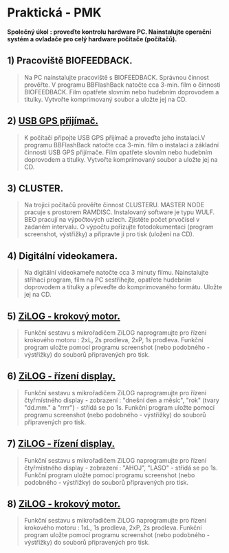 # Praktická - PMK

**Společný úkol : proveďte  kontrolu hardware PC. Nainstalujte operační systém a ovladače pro celý hardware počítače (počítačů).**

## 1) Pracoviště BIOFEEDBACK. 
> Na PC nainstalujte pracoviště s BIOFEEDBACK. Správnou činnost prověřte. V programu BBFlashBack natočte cca 3-min. film o činnosti BIOFEEDBACK. Film opatřete slovním nebo hudebním doprovodem a titulky. Vytvořte komprimovaný soubor a uložte jej na CD.

## 2) [USB GPS přijímač.](https://github.com/semiicecream/maturitus/blob/main/PMK/gps.md)
> K počítači připojte USB GPS přijímač a proveďte jeho instalaci.V programu BBFlashBack natočte cca 3-min. film o instalaci a základní činnosti USB GPS přijímače. Film opatřete slovním nebo hudebním doprovodem a titulky. Vytvořte komprimovaný soubor a uložte jej na CD.

## 3) CLUSTER. 
> Na trojici počítačů prověřte činnost CLUSTERU. MASTER NODE pracuje s prostorem RAMDISC. Instalovaný software je typu WULF. BEO pracují na výpočtových uzlech. Zjistěte počet prvočísel v zadaném intervalu. O výpočtu pořizujte fotodokumentaci (program screenshot, výstřižky) a připravte ji pro tisk (uložení na CD).

## 4) Digitální videokamera. 
> Na digitální videokameře natočte cca 3 minuty filmu. Nainstalujte střihací program, film na PC sestřihejte, opatřete hudebním doprovodem a titulky a převeďte do komprimovaného formátu. Uložte jej na CD.

## 5) [ZiLOG - krokový motor.](https://github.com/semiicecream/maturitus/blob/main/PMK/motor-otocky.s)
> Funkční sestavu s mikrořadičem ZiLOG naprogramujte pro řízení krokového motoru : 2xL, 2s prodleva, 2xP, 1s prodleva. Funkční program uložte pomocí programu screenshot (nebo podobného - výstřižky) do souborů připravených pro tisk.

## 6) [ZiLOG - řízení display.](https://github.com/semiicecream/maturitus/blob/main/PMK/displej.md)
> Funkční sestavu s mikrořadičem ZiLOG naprogramujte pro řízení čtyřmístného display - zobrazení : "dnešní den a měsíc", "rok" (tvary "dd.mm." a "rrrr") - střídá se po 1s. Funkční program uložte pomocí programu screenshot (nebo podobného - výstřižky) do souborů připravených pro tisk.

## 7) [ZiLOG - řízení display.](https://github.com/semiicecream/maturitus/blob/main/PMK/displej.md)
> Funkční sestavu s mikrořadičem ZiLOG naprogramujte pro řízení čtyřmístného display - zobrazení : "AHOJ", "LASO"  - střídá se po 1s. Funkční program uložte pomocí programu screenshot (nebo podobného - výstřižky) do souborů připravených pro tisk.

## 8) [ZiLOG - krokový motor.](https://github.com/semiicecream/maturitus/blob/main/PMK/motor-otocky.s)
> Funkční sestavu s mikrořadičem ZiLOG naprogramujte pro řízení krokového motoru : 1xL, 1s prodleva, 2xP, 2s prodleva. Funkční program uložte pomocí programu screenshot (nebo podobného - výstřižky) do souborů připravených pro tisk.


